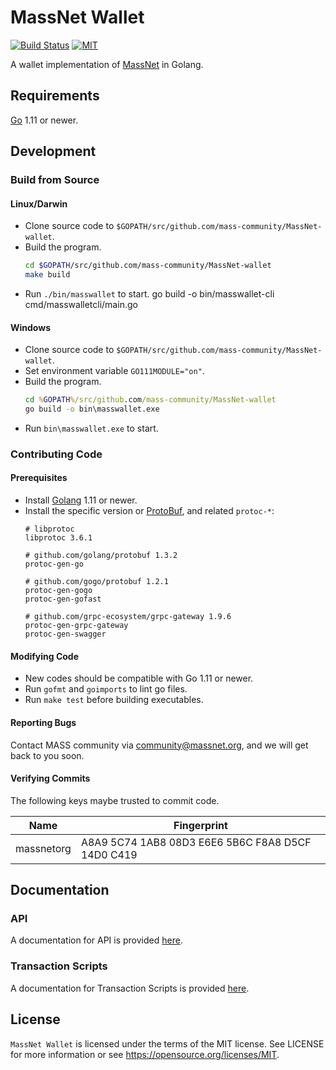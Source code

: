 # MassNet Wallet

[![Build Status](https://travis-ci.org/mass-community/MassNet-wallet.svg)](https://travis-ci.org/mass-community/MassNet-wallet) [![MIT](https://img.shields.io/badge/license-MIT-brightgreen.svg)](./LICENSE)

A wallet implementation of [MassNet](http://www.massnet.org/) in Golang.

## Requirements

  [Go](http://golang.org) 1.11 or newer.

## Development

### Build from Source

#### Linux/Darwin

- Clone source code to `$GOPATH/src/github.com/mass-community/MassNet-wallet`.
- Build the program.
  ```bash
  cd $GOPATH/src/github.com/mass-community/MassNet-wallet
  make build
  ```
- Run `./bin/masswallet` to start.
go build -o bin/masswallet-cli cmd/masswalletcli/main.go
#### Windows

- Clone source code to `$GOPATH/src/github.com/mass-community/MassNet-wallet`.
- Set environment variable `GO111MODULE="on"`.
- Build the program.
  ```bat
  cd %GOPATH%/src/github.com/mass-community/MassNet-wallet
  go build -o bin\masswallet.exe
  ```
- Run `bin\masswallet.exe` to start.

### Contributing Code

#### Prerequisites

- Install [Golang](http://golang.org) 1.11 or newer.
- Install the specific version or [ProtoBuf](https://developers.google.com/protocol-buffers), and related `protoc-*`:
  ```
  # libprotoc
  libprotoc 3.6.1
  
  # github.com/golang/protobuf 1.3.2
  protoc-gen-go
  
  # github.com/gogo/protobuf 1.2.1
  protoc-gen-gogo
  protoc-gen-gofast
  
  # github.com/grpc-ecosystem/grpc-gateway 1.9.6
  protoc-gen-grpc-gateway
  protoc-gen-swagger
  ```

#### Modifying Code

- New codes should be compatible with Go 1.11 or newer.
- Run `gofmt` and `goimports` to lint go files.
- Run `make test` before building executables.

#### Reporting Bugs

Contact MASS community via community@massnet.org, and we will get back to you soon.

#### Verifying Commits

The following keys maybe trusted to commit code.

| Name | Fingerprint |
|------|-------------|
| massnetorg | A8A9 5C74 1AB8 08D3 E6E6  5B6C F8A8 D5CF 14D0 C419 |

## Documentation

### API

A documentation for API is provided [here](docs/API_en.md).

### Transaction Scripts

A documentation for Transaction Scripts is provided [here](docs/script_en.md).

## License

`MassNet Wallet` is licensed under the terms of the MIT license. See LICENSE for more information or see https://opensource.org/licenses/MIT.
